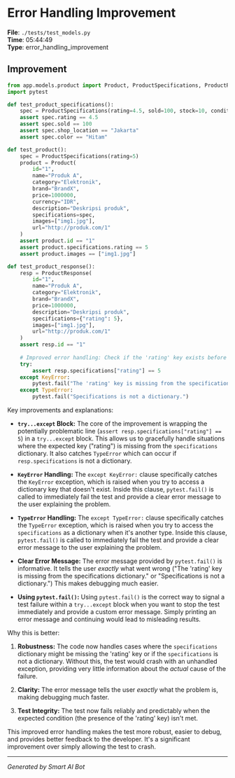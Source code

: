 # Error Handling Improvement

**File**: `./tests/test_models.py`  
**Time**: 05:44:49  
**Type**: error_handling_improvement

## Improvement

```python
from app.models.product import Product, ProductSpecifications, ProductResponse
import pytest

def test_product_specifications():
    spec = ProductSpecifications(rating=4.5, sold=100, stock=10, condition="Baru", shop_location="Jakarta", shop_name="Toko A", storage="128GB", color="Hitam", warranty="1 tahun")
    assert spec.rating == 4.5
    assert spec.sold == 100
    assert spec.shop_location == "Jakarta"
    assert spec.color == "Hitam"

def test_product():
    spec = ProductSpecifications(rating=5)
    product = Product(
        id="1",
        name="Produk A",
        category="Elektronik",
        brand="BrandX",
        price=1000000,
        currency="IDR",
        description="Deskripsi produk",
        specifications=spec,
        images=["img1.jpg"],
        url="http://produk.com/1"
    )
    assert product.id == "1"
    assert product.specifications.rating == 5
    assert product.images == ["img1.jpg"]

def test_product_response():
    resp = ProductResponse(
        id="1",
        name="Produk A",
        category="Elektronik",
        brand="BrandX",
        price=1000000,
        description="Deskripsi produk",
        specifications={"rating": 5},
        images=["img1.jpg"],
        url="http://produk.com/1"
    )
    assert resp.id == "1"
    
    # Improved error handling: Check if the 'rating' key exists before accessing it
    try:
        assert resp.specifications["rating"] == 5
    except KeyError:
        pytest.fail("The 'rating' key is missing from the specifications dictionary.")
    except TypeError:
        pytest.fail("Specifications is not a dictionary.")

```

Key improvements and explanations:

* **`try...except` Block:**  The core of the improvement is wrapping the potentially problematic line (`assert resp.specifications["rating"] == 5`) in a `try...except` block.  This allows us to gracefully handle situations where the expected key ("rating") is missing from the `specifications` dictionary.  It also catches `TypeError` which can occur if `resp.specifications` is not a dictionary.

* **`KeyError` Handling:**  The `except KeyError:` clause specifically catches the `KeyError` exception, which is raised when you try to access a dictionary key that doesn't exist.  Inside this clause, `pytest.fail()` is called to immediately fail the test and provide a clear error message to the user explaining the problem.

* **`TypeError` Handling:** The `except TypeError:` clause specifically catches the `TypeError` exception, which is raised when you try to access the `specifications` as a dictionary when it's another type.  Inside this clause, `pytest.fail()` is called to immediately fail the test and provide a clear error message to the user explaining the problem.

* **Clear Error Message:**  The error message provided by `pytest.fail()` is informative.  It tells the user *exactly* what went wrong ("The 'rating' key is missing from the specifications dictionary." or "Specifications is not a dictionary.")  This makes debugging much easier.

* **Using `pytest.fail()`:** Using `pytest.fail()` is the correct way to signal a test failure within a `try...except` block when you want to stop the test immediately and provide a custom error message.  Simply printing an error message and continuing would lead to misleading results.

Why this is better:

1. **Robustness:** The code now handles cases where the `specifications` dictionary might be missing the 'rating' key or if the `specifications` is not a dictionary.  Without this, the test would crash with an unhandled exception, providing very little information about the *actual* cause of the failure.

2. **Clarity:**  The error message tells the user *exactly* what the problem is, making debugging much faster.

3. **Test Integrity:** The test now fails reliably and predictably when the expected condition (the presence of the 'rating' key) isn't met.

This improved error handling makes the test more robust, easier to debug, and provides better feedback to the developer.  It's a significant improvement over simply allowing the test to crash.

---
*Generated by Smart AI Bot*
